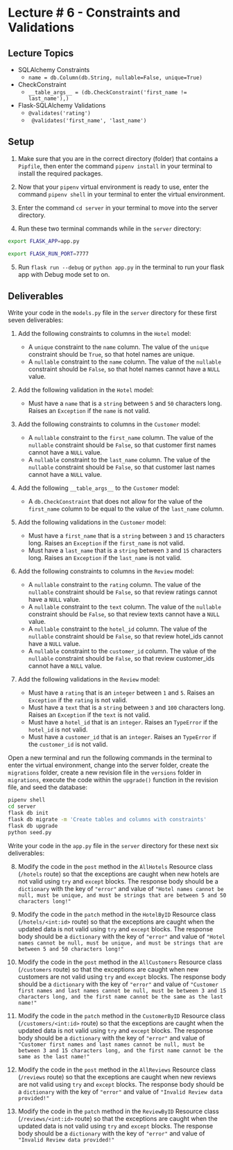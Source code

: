 # Lecture # 6 - Constraints and Validations

## Lecture Topics

- SQLAlchemy Constraints
  - `name = db.Column(db.String, nullable=False, unique=True)`
- CheckConstraint
  - `__table_args__ = (db.CheckConstraint('first_name != last_name'),)`
- Flask-SQLAlchemy Validations
  - `@validates('rating')`
  - ` @validates('first_name', 'last_name')`

## Setup

1. Make sure that you are in the correct directory (folder) that contains a `Pipfile`, then enter the command `pipenv install` in your terminal to install the required packages.

2. Now that your `pipenv` virtual environment is ready to use, enter the command `pipenv shell` in your terminal to enter the virtual environment.

3. Enter the command `cd server` in your terminal to move into the server directory.

4. Run these two terminal commands while in the `server` directory:

```sh
export FLASK_APP=app.py

export FLASK_RUN_PORT=7777
```

5. Run `flask run --debug` or `python app.py` in the terminal to run your flask app with Debug mode set to on.

## Deliverables

Write your code in the `models.py` file in the `server` directory for these first seven deliverables:

1. Add the following constraints to columns in the `Hotel` model:
   - A `unique` constraint to the `name` column. The value of the `unique` constraint should be `True`, so that hotel names are unique.
   - A `nullable` constraint to the `name` column. The value of the `nullable` constraint should be `False`, so that hotel names cannot have a `NULL` value.

2. Add the following validation in the `Hotel` model:
   - Must have a `name` that is a `string` between `5` and `50` characters long. Raises an `Exception` if the `name` is not valid.

3. Add the following constraints to columns in the `Customer` model:
   - A `nullable` constraint to the `first_name` column. The value of the `nullable` constraint should be `False`, so that customer first names cannot have a `NULL` value.
   - A `nullable` constraint to the `last_name` column. The value of the `nullable` constraint should be `False`, so that customer last names cannot have a `NULL` value.

4. Add the following `__table_args__` to the `Customer` model:
   - A `db.CheckConstraint` that does not allow for the value of the `first_name` column to be equal to the value of the `last_name` column.

5. Add the following validations in the `Customer` model:
   - Must have a `first_name` that is a `string` between `3` and `15` characters long. Raises an `Exception` if the `first_name` is not valid.
   - Must have a `last_name` that is a `string` between `3` and `15` characters long. Raises an `Exception` if the `last_name` is not valid.

6. Add the following constraints to columns in the `Review` model:
   - A `nullable` constraint to the `rating` column. The value of the `nullable` constraint should be `False`, so that review ratings cannot have a `NULL` value.
   - A `nullable` constraint to the `text` column. The value of the `nullable` constraint should be `False`, so that review texts cannot have a `NULL` value.
   - A `nullable` constraint to the `hotel_id` column. The value of the `nullable` constraint should be `False`, so that review hotel_ids cannot have a `NULL` value.
   - A `nullable` constraint to the `customer_id` column. The value of the `nullable` constraint should be `False`, so that review customer_ids cannot have a `NULL` value.

7. Add the following validations in the `Review` model:
   - Must have a `rating` that is an `integer` between `1` and `5`. Raises an `Exception` if the `rating` is not valid.
   - Must have a `text` that is a `string` between `3` and `100` characters long. Raises an `Exception` if the `text` is not valid.
   - Must have a `hotel_id` that is an `integer`. Raises an `TypeError` if the `hotel_id` is not valid.
   - Must have a `customer_id` that is an `integer`. Raises an `TypeError` if the `customer_id` is not valid.

Open a new terminal and run the following commands in the terminal to enter the virtual environment, change into the server folder, create the `migrations` folder, create a new revision file in the `versions` folder in `migrations`, execute the code within the `upgrade()` function in the revision file, and seed the database:

```sh
pipenv shell
cd server
flask db init
flask db migrate -m 'Create tables and columns with constraints'
flask db upgrade
python seed.py
```

Write your code in the `app.py` file in the `server` directory for these next six deliverables:

8. Modify the code in the `post` method in the `AllHotels` Resource class (`/hotels` route) so that the exceptions are caught when new hotels are not valid using `try` and `except` blocks. The response body should be a `dictionary` with the key of `"error"` and value of `"Hotel names cannot be null, must be unique, and must be strings that are between 5 and 50 characters long!"`

9. Modify the code in the `patch` method in the `HotelByID` Resource class (`/hotels/<int:id>` route) so that the exceptions are caught when the updated data is not valid using `try` and `except` blocks. The response body should be a `dictionary` with the key of `"error"` and value of `"Hotel names cannot be null, must be unique, and must be strings that are between 5 and 50 characters long!"`

10. Modify the code in the `post` method in the `AllCustomers` Resource class (`/customers` route) so that the exceptions are caught when new customers are not valid using `try` and `except` blocks. The response body should be a `dictionary` with the key of `"error"` and value of `"Customer first names and last names cannot be null, must be between 3 and 15 characters long, and the first name cannot be the same as the last name!"`

11. Modify the code in the `patch` method in the `CustomerByID` Resource class (`/customers/<int:id>` route) so that the exceptions are caught when the updated data is not valid using `try` and `except` blocks. The response body should be a `dictionary` with the key of `"error"` and value of `"Customer first names and last names cannot be null, must be between 3 and 15 characters long, and the first name cannot be the same as the last name!"`

12. Modify the code in the `post` method in the `AllReviews` Resource class (`/reviews` route) so that the exceptions are caught when new reviews are not valid using `try` and `except` blocks. The response body should be a `dictionary` with the key of `"error"` and value of `"Invalid Review data provided!"`

13. Modify the code in the `patch` method in the `ReviewByID` Resource class (`/reviews/<int:id>` route) so that the exceptions are caught when the updated data is not valid using `try` and `except` blocks. The response body should be a `dictionary` with the key of `"error"` and value of `"Invalid Review data provided!"`
